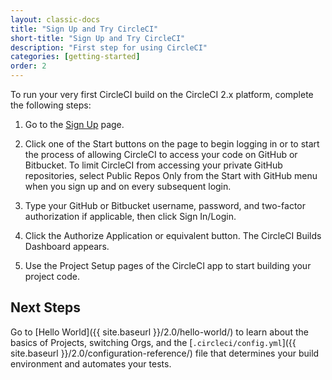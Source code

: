 ```yaml
---
layout: classic-docs
title: "Sign Up and Try CircleCI"
short-title: "Sign Up and Try CircleCI"
description: "First step for using CircleCI"
categories: [getting-started]
order: 2
---
```


To run your very first CircleCI build on the CircleCI 2.x platform, complete the following steps:

1. Go to the [Sign Up](https://circleci.com/signup/) page.

2. Click one of the Start buttons on the page to begin logging in or to start the process of allowing CircleCI to access your code on GitHub or Bitbucket. To limit CircleCI from accessing your private GitHub repositories, select Public Repos Only from the Start with GitHub menu when you sign up and on every subsequent login.

3. Type your GitHub or Bitbucket username, password, and two-factor authorization if applicable, then click Sign In/Login.

4. Click the Authorize Application or equivalent button. The CircleCI Builds Dashboard appears. 

5. Use the Project Setup pages of the CircleCI app to start building your project code.

## Next Steps

Go to [Hello World]({{ site.baseurl }}/2.0/hello-world/) to learn about the basics of Projects, switching Orgs, and the [`.circleci/config.yml`]({{ site.baseurl }}/2.0/configuration-reference/) file that determines your build environment and automates your tests.  

